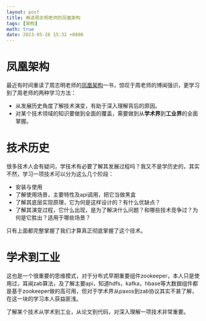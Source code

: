 ```yaml
---
layout: post
title: 再读周志明老师的凤凰架构
tags: [架构]
math: true
date: 2023-05-26 15:32 +0800
---
```

# 凤凰架构

最近有时间重读了周志明老师的[凤凰架构](https://time.geekbang.org/opencourse/intro/100064201)一书，惊叹于周老师的博闻强识，更学习到了周老师的两种学习方法：

- 从发展历史角度了解技术演变，有助于深入理解背后的原因。
- 对某个技术领域的知识要做到全面的覆盖，需要做到从**学术界**到**工业界**的全面掌握。



# 技术历史

很多技术人会有疑问，学技术有必要了解其发展过程吗？我又不是学历史的，其实不然，学习一项技术可以分为这么几个阶段：

- 安装与使用
- 了解使用场景，主要特性及api调用，把它当做黑盒
- 了解其底层实现原理，它为何是这样设计的？有什么优缺点？
- 了解其演变过程，它什么出现，是为了解决什么问题？和哪些技术竞争过？为何是它胜出？适用于哪些场景？

只有上面都完整掌握了我们才算真正彻底掌握了这个技术。

# 学术到工业

这也是一个很重要的思维模式，对于分布式早期重要组件zookeeper，本人只是使用过，耳闻zab算法，及了解主要api，知道hdfs，kafka，hbase等大数据组件都是基于zookeeper做的高可用，但对于学术界从paxos到zab协议其实不甚了解，在这一块的学习本人获益匪浅。

了解某个技术从学术到工业，从论文到代码，对深入理解一项技术非常重要。